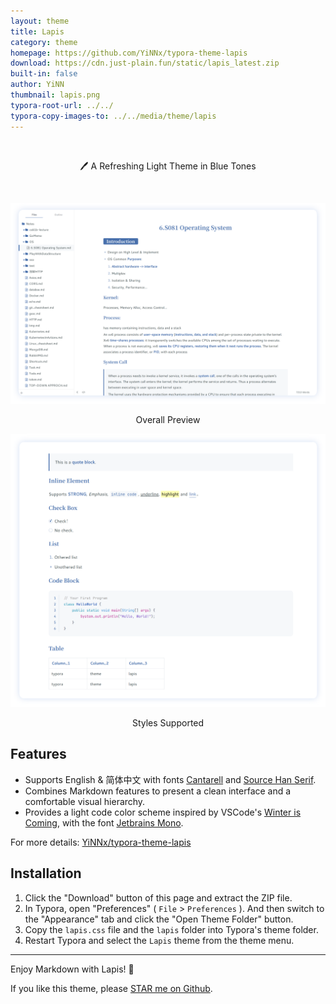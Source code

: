 ```yaml
---
layout: theme
title: Lapis
category: theme
homepage: https://github.com/YiNNx/typora-theme-lapis
download: https://cdn.just-plain.fun/static/lapis_latest.zip
built-in: false
author: YiNN
thumbnail: lapis.png
typora-root-url: ../../
typora-copy-images-to: ../../media/theme/lapis
---
```


<br/>

<p align="center">🖊️ A Refreshing Light Theme in Blue Tones</p>

<br/>

![image-20230422112117346](/media/theme/lapis/overall.png)

<p align="center">Overall Preview</p>

![image-20230422112233037](/media/theme/lapis/styles.png)

<p align="center">Styles Supported</p>

## Features

- Supports English & 简体中文 with fonts [Cantarell](https://fonts.google.com/specimen/Cantarell) and [Source Han Serif](https://source.typekit.com/source-han-serif/cn/).
- Combines Markdown features to present a clean interface and a comfortable visual hierarchy.
- Provides a light code color scheme inspired by VSCode's [Winter is Coming](https://vscodethemes.com/e/johnpapa.winteriscoming/winter-is-coming-light-no-italics), with the font [Jetbrains Mono](https://www.jetbrains.com/lp/mono/).

For more details: [YiNNx/typora-theme-lapis](https://github.com/YiNNx/typora-theme-lapis)

## Installation

1. Click the "Download" button of this page and extract the ZIP file.
2. In Typora, open "Preferences" ( `File` > `Preferences` ). And then switch to the "Appearance" tab and click the "Open Theme Folder" button.
3. Copy the `lapis.css` file and the `lapis` folder into Typora's theme folder.
4. Restart Typora and select the `Lapis` theme from the theme menu.

---

Enjoy Markdown with Lapis! 📘 

If you like this theme, please [STAR me on Github](https://github.com/YiNNx/typora-theme-lapis).